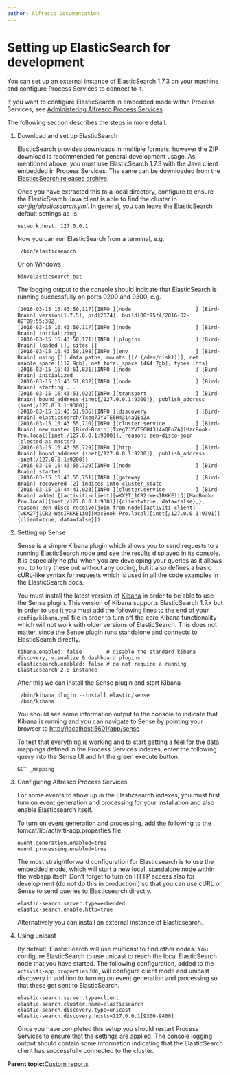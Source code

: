 ```yaml
---
author: Alfresco Documentation
---
```


# Setting up ElasticSearch for development

You can set up an external instance of ElasticSearch 1.7.3 on your machine and configure Process Services to connect to it.

If you want to configure ElasticSearch in embedded mode within Process Services, see [Administering Alfresco Process Services](adminGuide.md)

The following section describes the steps in more detail.

1.  Download and set up ElasticSearch

    ElasticSearch provides downloads in multiple formats, however the ZIP download is recommended for general development usage. As mentioned above, you must use ElasticSearch 1.7.3 with the Java client embedded in Process Services. The same can be downloaded from the [ElasticsSearch releases archive](https://www.elastic.co/downloads/past-releases/elasticsearch-1-7-4).

    Once you have extracted this to a local directory, configure to ensure the ElasticSearch Java client is able to find the cluster in *config/elasticsearch.yml*. In general, you can leave the ElasticSearch default settings as-is.

    ```
    network.host: 127.0.0.1
    ```

    Now you can run ElasticSearch from a terminal, e.g.

    ```
    ./bin/elasticsearch
    ```

    Or on Windows

    ```
    bin/elasticsearch.bat
    ```

    The logging output to the console should indicate that ElasticSearch is running successfully on ports 9200 and 9300, e.g.

    ```
    [2016-03-15 16:43:50,117][INFO ][node                     ] [Bird-Brain] version[1.7.5], pid[2674], build[00f95f4/2016-02-02T09:55:30Z]
    [2016-03-15 16:43:50,117][INFO ][node                     ] [Bird-Brain] initializing ...
    [2016-03-15 16:43:50,171][INFO ][plugins                  ] [Bird-Brain] loaded [], sites []
    [2016-03-15 16:43:50,198][INFO ][env                      ] [Bird-Brain] using [1] data paths, mounts [[/ (/dev/disk1)]], net usable_space [112.9gb], net total_space [464.7gb], types [hfs]
    [2016-03-15 16:43:51,831][INFO ][node                     ] [Bird-Brain] initialized
    [2016-03-15 16:43:51,832][INFO ][node                     ] [Bird-Brain] starting ...
    [2016-03-15 16:43:51,922][INFO ][transport                ] [Bird-Brain] bound_address {inet[/127.0.0.1:9300]}, publish_address {inet[/127.0.0.1:9300]}
    [2016-03-15 16:43:51,936][INFO ][discovery                ] [Bird-Brain] elasticsearch/Txeg7JYVTE6H4314aQEoZA
    [2016-03-15 16:43:55,710][INFO ][cluster.service          ] [Bird-Brain] new_master [Bird-Brain][Txeg7JYVTE6H4314aQEoZA][MacBook-Pro.local][inet[/127.0.0.1:9300]], reason: zen-disco-join (elected_as_master)
    [2016-03-15 16:43:55,729][INFO ][http                     ] [Bird-Brain] bound_address {inet[/127.0.0.1:9200]}, publish_address {inet[/127.0.0.1:9200]}
    [2016-03-15 16:43:55,729][INFO ][node                     ] [Bird-Brain] started
    [2016-03-15 16:43:55,751][INFO ][gateway                  ] [Bird-Brain] recovered [2] indices into cluster_state
    [2016-03-15 16:44:41,023][INFO ][cluster.service          ] [Bird-Brain] added {[activiti-client][wKX2Tj1CR2-WesIRKKE1iQ][MacBook-Pro.local][inet[/127.0.0.1:9301]]{client=true, data=false},}, reason: zen-disco-receive(join from node[[activiti-client][wKX2Tj1CR2-WesIRKKE1iQ][MacBook-Pro.local][inet[/127.0.0.1:9301]]{client=true, data=false}])
    ```

2.  Setting up Sense

    Sense is a simple Kibana plugin which allows you to send requests to a running ElasticSearch node and see the results displayed in its console. It is especially helpful when you are developing your queries as it allows you to to try these out without any coding, but it also defines a basic cURL-like syntax for requests which is used in all the code examples in the ElasticSearch docs.

    You must install the latest version of [Kibana](https://www.elastic.co/products/kibana) in order to be able to use the Sense plugin. This version of Kibana supports ElasticSearch 1.7.x but in order to use it you must add the following lines to the end of your `config/kibana.yml` file in order to turn off the core Kibana functionality which will not work with older versions of ElasticSearch. This does not matter, since the Sense plugin runs standalone and connects to ElasticSearch directly.

    ```
    kibana.enabled: false        # disable the standard kibana discovery, visualize & dashboard plugins
    elasticsearch.enabled: false # do not require a running Elasticsearch 2.0 instance
    ```

    After this we can install the Sense plugin and start Kibana

    ```
    ./bin/kibana plugin --install elastic/sense
    ./bin/kibana
    ```

    You should see some information output to the console to indicate that Kibana is running and you can navigate to Sense by pointing your browser to [http://localhost:5601/app/sense](http://localhost:5601/app/sense)

    To test that everything is working and to start getting a feel for the data mappings defined in the Process Services indexes, enter the following query into the Sense UI and hit the green execute button.

    ```
    GET _mapping 
    ```

3.  Configuring Alfresco Process Services

    For some events to show up in the Elasticsearch indexes, you must first turn on event generation and processing for your installation and also enable Elasticsearch itself.

    To turn on event generation and processing, add the following to the tomcat/lib/activiti-app.properties file.

    ```
    event.generation.enabled=true
    event.processing.enabled=true
    ```

    The most straightforward configuration for Elasticsearch is to use the embedded mode, which will start a new local, standalone node within the webapp itself. Don’t forget to turn on HTTP access also for development \(do not do this in production!\) so that you can use cURL or Sense to send queries to Elasticsearch directly.

    ```
    elastic-search.server.type=embedded
    elastic-search.enable.http=true
    ```

    Alternatively you can install an external instance of Elasticsearch.

4.  Using unicast

    By default, ElasticSearch will use multicast to find other nodes. You configure ElasticSearch to use unicast to reach the local ElasticSearch node that you have started. The following configuration, added to the `activiti-app.properties` file, will configure client mode and unicast discovery in addition to turning on event generation and processing so that these get sent to ElasticSearch.

    ```
    elastic-search.server.type=client
    elastic-search.cluster.name=elasticsearch
    elastic-search.discovery.type=unicast
    elastic-search.discovery.hosts=127.0.0.1[9300-9400]
    ```

    Once you have completed this setup you should restart Process Services to ensure that the settings are applied. The console logging output should contain some information indicating that the ElasticSearch client has successfully connected to the cluster.


**Parent topic:**[Custom reports](../topics/custom_reports.md)

